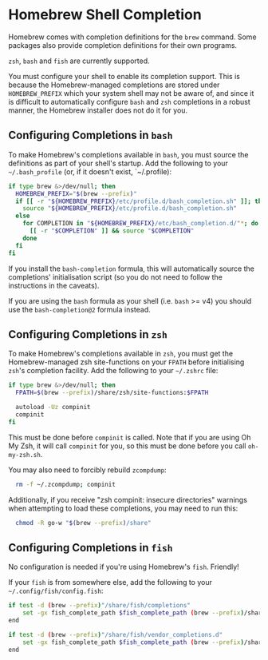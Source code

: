 # Homebrew Shell Completion

Homebrew comes with completion definitions for the `brew` command. Some packages also provide completion definitions for their own programs.

`zsh`, `bash` and `fish` are currently supported.

You must configure your shell to enable its completion support. This is because the Homebrew-managed completions are stored under `HOMEBREW_PREFIX` which your system shell may not be aware of, and since it is difficult to automatically configure `bash` and `zsh` completions in a robust manner, the Homebrew installer does not do it for you.

## Configuring Completions in `bash`

To make Homebrew's completions available in `bash`, you must source the definitions as part of your shell's startup. Add the following to your `~/.bash_profile` (or, if it doesn't exist, `~/.profile):

```sh
if type brew &>/dev/null; then
  HOMEBREW_PREFIX="$(brew --prefix)"
  if [[ -r "${HOMEBREW_PREFIX}/etc/profile.d/bash_completion.sh" ]]; then
    source "${HOMEBREW_PREFIX}/etc/profile.d/bash_completion.sh"
  else
    for COMPLETION in "${HOMEBREW_PREFIX}/etc/bash_completion.d/"*; do
      [[ -r "$COMPLETION" ]] && source "$COMPLETION"
    done
  fi
fi
```

If you install the `bash-completion` formula, this will automatically source the completions' initialisation script (so you do not need to follow the instructions in the caveats).

If you are using the `bash` formula as your shell (i.e. `bash` >= v4) you should use the `bash-completion@2` formula instead.


## Configuring Completions in `zsh`

To make Homebrew's completions available in `zsh`, you must get the Homebrew-managed zsh site-functions on your `FPATH` before initialising `zsh`'s completion facility. Add the following to your `~/.zshrc` file:

```sh
if type brew &>/dev/null; then
  FPATH=$(brew --prefix)/share/zsh/site-functions:$FPATH

  autoload -Uz compinit
  compinit
fi
```

This must be done before `compinit` is called. Note that if you are using Oh My Zsh, it will call `compinit` for you, so this must be done before you call `oh-my-zsh.sh`.

You may also need to forcibly rebuild `zcompdump`:

```sh
  rm -f ~/.zcompdump; compinit
```

Additionally, if you receive "zsh compinit: insecure directories" warnings when attempting to load these completions, you may need to run this:

```sh
  chmod -R go-w "$(brew --prefix)/share"
```

## Configuring Completions in `fish`

No configuration is needed if you're using Homebrew's `fish`. Friendly!

If your `fish` is from somewhere else, add the following to your `~/.config/fish/config.fish`:

```sh
if test -d (brew --prefix)"/share/fish/completions"
    set -gx fish_complete_path $fish_complete_path (brew --prefix)/share/fish/completions
end

if test -d (brew --prefix)"/share/fish/vendor_completions.d"
    set -gx fish_complete_path $fish_complete_path (brew --prefix)/share/fish/vendor_completions.d
end
```

